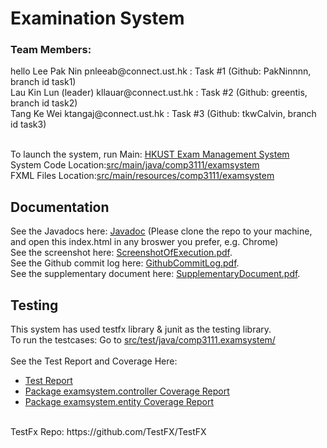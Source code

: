 # Examination System 
<h3>Team Members:</h3> hello
Lee Pak Nin    	      pnleeab@connect.ust.hk : Task #1 (Github: PakNinnnn, branch id task1)<br/>
Lau Kin Lun (leader)  kllauar@connect.ust.hk : Task #2 (Github: greentis, branch id task2)<br/>
Tang Ke Wei          	ktangaj@connect.ust.hk : Task #3 (Github: tkwCalvin, branch id task3)<br/><br/>

To launch the system, run Main:
[HKUST Exam Management System](src/main/java/comp3111/examsystem/Main.java)\
System Code Location:[src/main/java/comp3111/examsystem](src/main/java/comp3111/examsystem)\
FXML Files Location:[src/main/resources/comp3111/examsystem](src/main/resources/comp3111/examsystem)

<h2>Documentation</h2>

See the Javadocs here: [Javadoc](TeamReport/javadoc/index.html/) (Please clone the repo to your machine, and open this index.html in any broswer you prefer, e.g. Chrome)\
See the screenshot here: [ScreenshotOfExecution.pdf](TeamReport/ScreenshotOfExecution.pdf/).\
See the Github commit log here: [GithubCommitLog.pdf](TeamReport/GithubCommitLog.pdf).\
See the supplementary document here: [SupplementaryDocument.pdf](TeamReport/SupplementaryDocument.pdf).

<h2>Testing</h2>
This system has used testfx library & junit as the testing library.<br/>
To run the testcases:
Go to <a href="src/test/java/comp3111/examsystem/">src/test/java/comp3111.examsystem/</a><br/><br/>
See the Test Report and Coverage Here: 
<ul>
  <li><a href="TeamReport/test_report.jpg">Test Report</a></li>
  <li><a href="TeamReport/test_coverage_controller.jpg">Package examsystem.controller Coverage Report</a></li>
  <li><a href="TeamReport/test_coverage_entity.jpg">Package examsystem.entity Coverage Report</a></li>
</ul>
<br/>
TestFx Repo: https://github.com/TestFX/TestFX
